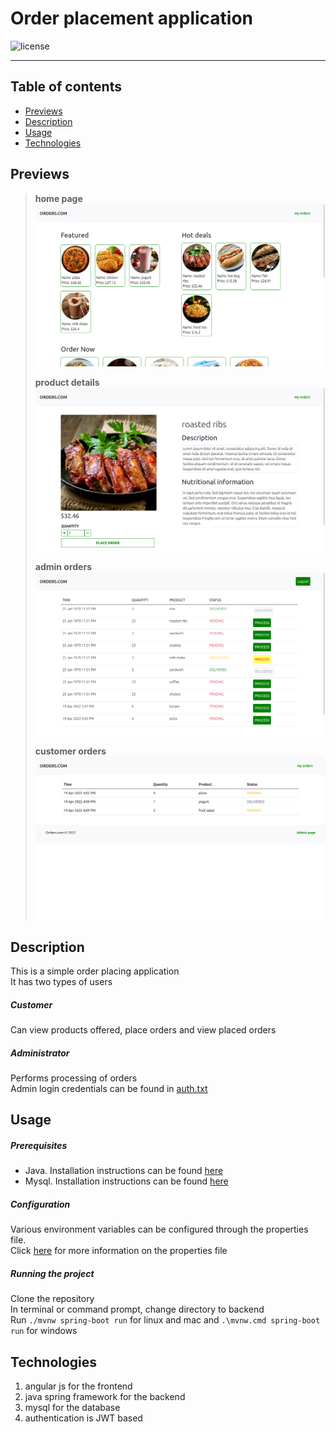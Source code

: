 # Order placement application
![license](https://img.shields.io/github/license/joshua530/angular-order-app?color=blue&style=plastic)
***

## Table of contents
- [Previews](#previews)
- [Description](#description)
- [Usage](#usage)
- [Technologies](#technologies)

## Previews
> **home page**
> ![home page](home.png)
>
> **product details**
> ![product details page](product-info.png)
>
> **admin orders**
> ![admin orders page](admin-orders-page.png)
>
> **customer orders**
> ![customer orders page](customer-orders.png)

## Description
This is a simple order placing application\
It has two types of users
##### Customer
Can view products offered, place orders and view placed orders
##### Administrator
Performs processing of orders\
Admin login credentials can be found in [auth.txt](auth.txt)

## Usage
##### Prerequisites
- Java. Installation instructions can be found [here](https://www.java.com/en/download/help/download_options.html)
- Mysql. Installation instructions can be found [here](https://dev.mysql.com/doc/mysql-installation-excerpt/8.0/en/)

##### Configuration
Various environment variables can be configured through the properties file.\
Click [here](https://mkyong.com/java/java-properties-file-examples/) for more information on the properties file

##### Running the project
Clone the repository\
In terminal or command prompt, change directory to backend\
Run `./mvnw spring-boot run` for linux and mac and `.\mvnw.cmd spring-boot run` for windows

## Technologies
1. angular js for the frontend
2. java spring framework for the backend
3. mysql for the database
4. authentication is JWT based
